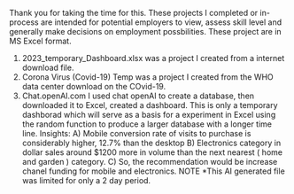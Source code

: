 Thank you for taking the time for this. These projects I completed or in-process are intended for potential employers to view, assess skill level and generally make decisions on employment possbilities. These project are in MS Excel format. 
1) 2023_temporary_Dashboard.xlsx was a project I created from a internet download file. 
2) Corona Virus (Covid-19) Temp was a project I created from the WHO data center download on the COvid-19.
3) Chat.openAI.com I used chat openAI to create a database, then downloaded it to Excel, created a dashboard. This is only a temporary dashborad which will serve as a basis for a experiment in Excel using the random function to produce a larger database with a longer time line. Insights: A) Mobile conversion rate of visits to purchase is considerably higher, 12.7% than the desktop B) Electronics category in dollar sales around $1200 more in volume than the next nearest ( home and garden ) category. C) So, the recommendation would be increase chanel funding for mobile and electronics. NOTE *This AI generated file was limited for only a 2 day period.  
